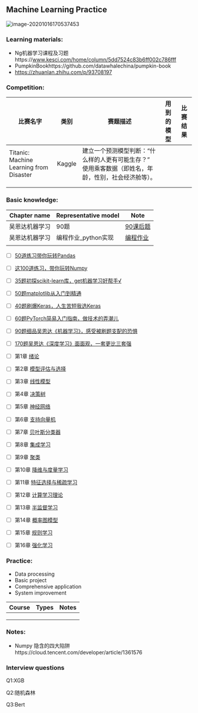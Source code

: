 ## Machine Learning Practice

![image-20201016170537453](https://tva1.sinaimg.cn/large/005IQUPRly1gjrabfhae3j3076062myx.jpg)

### Learning materials:

- Ng机器学习课程及习题https://www.kesci.com/home/column/5dd7524c83b6ff002c786fff
- PumpkinBookhttps://github.com/datawhalechina/pumpkin-book
- https://zhuanlan.zhihu.com/p/93708197

### Competition:

| 比赛名字                                | 类别   | 赛题描述                                                     | 用到的模型 | 比赛结果 |
| --------------------------------------- | ------ | ------------------------------------------------------------ | ---------- | -------- |
| Titanic: Machine Learning from Disaster | Kaggle | 建立一个预测模型判断：“什么样的人更有可能生存？” 使用乘客数据（即姓名，年龄，性别，社会经济舱等）。 |            |          |
|                                         |        |                                                              |            |          |
|                                         |        |                                                              |            |          |



### Basic knowledge:

| Chapter name   | Representative model | Note                                                         |
| -------------- | -------------------- | ------------------------------------------------------------ |
| 吴恩达机器学习 | 90题                 | [90课后题](https://github.com/zmy1103/Machine-learning/blob/master/Basic_Knowledge_Note/90%E9%A2%98%E7%BB%86%E5%93%81%E5%90%B4%E6%81%A9%E8%BE%BE%E3%80%8A%E6%9C%BA%E5%99%A8%E5%AD%A6%E4%B9%A0%E3%80%8B.md) |
| 吴恩达机器学习 | 编程作业_python实现  | [编程作业](https://github.com/zmy1103/Machine-learning/tree/master/Code/Andrew%20Ng) |
|                |                      |                                                              |

- [ ] [50道练习带你玩转Pandas](https://www.kesci.com/home/project/5ddc974ef41512002cec1dca)
- [ ] [这100道练习，带你玩转Numpy](https://www.kesci.com/home/project/59f29f67c5f3f5119527a2cc)
- [ ] [35题初探scikit-learn库，get机器学习好帮手√](https://www.kesci.com/home/project/5df746242823a10036ac5532)
- [ ] [50题matplotlib从入门到精通](https://www.kesci.com/home/project/5de9f0a0953ca8002c95d2a9)
- [ ] [40题刷爆Keras，人生苦短我选Keras](https://www.kesci.com/home/project/5e1c14582823a10036b474de)
- [ ] [60题PyTorch简易入门指南，做技术的弄潮儿](https://www.kesci.com/home/project/5e0038642823a10036ae9ebf)
- [ ] [90题细品吴恩达《机器学习》，感受被刷题支配的恐惧](https://www.kesci.com/home/project/5e0f01282823a10036b280a7)
- [ ] [170题吴恩达《深度学习》面面观，一套更比三套强](https://www.kesci.com/home/project/5e20243e2823a10036b542da)

- [ ] 第1章 [绪论](https://datawhalechina.github.io/pumpkin-book/#/chapter1/chapter1)
- [ ] 第2章 [模型评估与选择](https://datawhalechina.github.io/pumpkin-book/#/chapter2/chapter2)
- [ ] 第3章 [线性模型](https://datawhalechina.github.io/pumpkin-book/#/chapter3/chapter3)
- [ ] 第4章 [决策树](https://datawhalechina.github.io/pumpkin-book/#/chapter4/chapter4)
- [ ] 第5章 [神经网络](https://datawhalechina.github.io/pumpkin-book/#/chapter5/chapter5)
- [ ] 第6章 [支持向量机](https://datawhalechina.github.io/pumpkin-book/#/chapter6/chapter6)
- [ ] 第7章 [贝叶斯分类器](https://datawhalechina.github.io/pumpkin-book/#/chapter7/chapter7)
- [ ] 第8章 [集成学习](https://datawhalechina.github.io/pumpkin-book/#/chapter8/chapter8)
- [ ] 第9章 [聚类](https://datawhalechina.github.io/pumpkin-book/#/chapter9/chapter9)
- [ ] 第10章 [降维与度量学习](https://datawhalechina.github.io/pumpkin-book/#/chapter10/chapter10)
- [ ] 第11章 [特征选择与稀疏学习](https://datawhalechina.github.io/pumpkin-book/#/chapter11/chapter11)
- [ ] 第12章 [计算学习理论](https://datawhalechina.github.io/pumpkin-book/#/chapter12/chapter12)
- [ ] 第13章 [半监督学习](https://datawhalechina.github.io/pumpkin-book/#/chapter13/chapter13)
- [ ] 第14章 [概率图模型](https://datawhalechina.github.io/pumpkin-book/#/chapter14/chapter14)
- [ ] 第15章 [规则学习](https://datawhalechina.github.io/pumpkin-book/#/chapter15/chapter15)
- [ ] 第16章 [强化学习](https://datawhalechina.github.io/pumpkin-book/#/chapter16/chapter16)

### Practice:

- Data processing
- Basic project
- Comprehensive application
- System improvement

| Course | Types | Notes |
| ------ | ----- | ----- |
|        |       |       |
|        |       |       |
|        |       |       |

### Notes:

- Numpy 隐含的四大陷阱https://cloud.tencent.com/developer/article/1361576

### Interview questions

Q1:XGB

Q2:随机森林

Q3:Bert